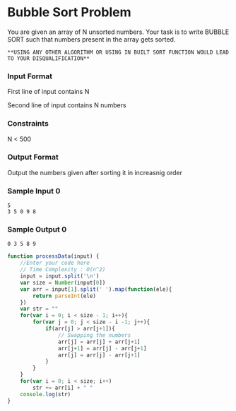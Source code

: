 # Bubble Sort Problem

You are given an array of N unsorted numbers. Your task is to write BUBBLE SORT such that numbers present in the array gets sorted. 

```
**USING ANY OTHER ALGORITHM OR USING IN BUILT SORT FUNCTION WOULD LEAD TO YOUR DISQUALIFICATION**
```

### Input Format

First line of input contains N

Second line of input contains N numbers

### Constraints

N < 500

### Output Format

Output the numbers given after sorting it in increasnig order

### Sample Input 0

```
5
3 5 0 9 8
```

### Sample Output 0
```
0 3 5 8 9
```

```javascript
function processData(input) {
    //Enter your code here
    // Time Complexity : O(n^2)
    input = input.split('\n')
    var size = Number(input[0])
    var arr = input[1].split(' ').map(function(ele){
        return parseInt(ele)
    })
    var str = ""
    for(var i = 0; i < size - 1; i++){
        for(var j = 0; j < size - i -1; j++){
            if(arr[j] > arr[j+1]){
                // Swapping the numbers
                arr[j] = arr[j] + arr[j+1]
                arr[j+1] = arr[j] - arr[j+1]
                arr[j] = arr[j] - arr[j+1]
            }
        }
    }
    for(var i = 0; i < size; i++)
        str += arr[i] + " "
    console.log(str)
}  
```


